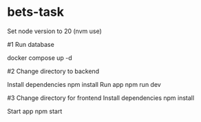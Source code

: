 # bets-task

Set node version to 20 (nvm use)

#1 Run database 

docker compose up -d 

#2 Change directory to backend 

Install dependencies 
npm install 
Run app 
npm run dev

#3 Change directory for frontend 
Install dependencies 
npm install 


Start app 
npm start 